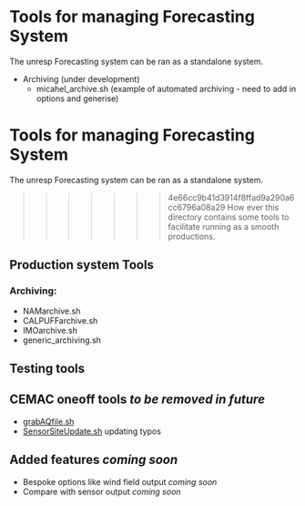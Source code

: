 # Tools for managing Forecasting System

The unresp Forecasting system can be ran as a standalone system.

* Archiving (under development)
  * micahel_archive.sh (example of automated archiving - need to add in options and generise)

# Tools for managing Forecasting System

The unresp Forecasting system can be ran as a standalone system.

>>>>>>> 4e66cc9b41d3914f8ffad9a290a6cc6796a08a29
How ever this directory contains some tools to facilitate running as a smooth productions.

## Production system Tools

### Archiving:

* NAMarchive.sh
* CALPUFFarchive.sh
* IMOarchive.sh
* generic_archiving.sh

## Testing tools

## CEMAC oneoff tools *to be removed in future*

* [grabAQfile.sh](grabAQfile.sh)
* [SensorSiteUpdate.sh](SensorSiteUpdate.sh) updating typos

## Added features *coming soon*

* Bespoke options like wind field output *coming soon*
* Compare with sensor output   *coming soon*
